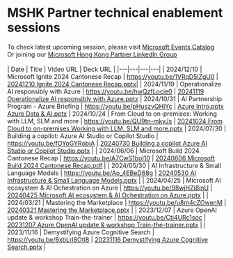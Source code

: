 # MSHK Partner technical enablement sessions
To check latest upcoming session, please visit [Microsoft Events Catalog](https://events.microsoft.com/en-us/allevents/?clientTimeZone=1&search=Cantonese)
<br>
Or joining our [Microsoft Hong Kong Partner LinkedIn Group](https://www.linkedin.com/groups/10348707/)
<br>
<br>
| Date | Title | Video URL | Deck URL |
|---|---|---|---|
| 2024/12/10 | Microsoft Ignite 2024 Cantonese Recap | https://youtu.be/1VRqD5lZgU0 | [20241210 Ignite 2024 Cantonese Recap.pptx](decks/20241210%20Ignite%202024%20Cantonese%20Recap.pptx)|
| 2024/11/19 | Operationalize AI responsibly with Azure | https://youtu.be/hwQzfLocie0 | [20241119 Operationalize AI responsibly with Azure.pptx](decks/20241119%20Operationalize%20AI%20responsibly%20with%20Azure.pptx)
| 2024/10/31 | AI Partnership Program - Azure Briefing | https://youtu.be/pHuszvQHjYc | [Azure Intro.pptx](decks/20241031%20AI%20Partnership%20Program%20-%20Azure%20Intro.pptx)<BR>[Azure Data & AI.pptx](decks/20241031%20AI%20Partnership%20Program%20-%20Azure%20Data%20&%20AI.PPTX)
| 2024/10/24 | From Cloud to on-premises: Working with LLM, SLM and more | https://youtu.be/QU9tn-mkyJs | [20241024 From Cloud to on-premises Working with LLM, SLM and more.pptx](decks/20241024%20From%20Cloud%20to%20on-premises%20Working%20with%20LLM,%20SLM%20and%20more.pptx)
| 2024/07/30 | Building a copilot: Azure AI Studio or Copilot Studio | https://youtu.be/fOYoGYRobiA | [20240730 Building a copilot Azure AI Studio or Copilot Studio.pptx](decks/20240730%20Building%20a%20copilot%20Azure%20AI%20Studio%20or%20Copilot%20Studio.pptx) |
| 2024/06/06 | Microsoft Build 2024 Cantonese Recap | https://youtu.be/A7CwS1boI10 | [20240606 Microsoft Build 2024 Cantonese Recap.pdf](decks/20240606%20Microsoft%20Build%202024%20Cantonese%20Recap.pdf) |
| 2024/05/30 | AI Infrastructure & Small Language Models | https://youtu.be/Ao_4EBeD68g | [20240530 AI Infrastructure & Small Language Models.pptx](decks/20240530%20AI%20Infrastructure%20&%20Small%20Language%20Models.pptx) |
| 2024/04/25 | Microsoft AI ecosystem & AI Ochestration on Azure | https://youtu.be/98wjHZi8inU | [20240425 Microsoft AI ecosystem & AI Ochestration on Azure.pptx](decks/20240425%20Microsoft%20AI%20ecosystem%20&%20AI%20Ochestration%20on%20Azure.pptx) |
| 2024/03/21 | Mastering the Marketplace | https://youtu.be/u8m4cZOwenM | [20240321 Mastering the Marketplace.pptx](decks/20240321%20Mastering%20the%20Marketplace.pptx) |
| 2023/12/07 | Azure OpenAI update & workshop Train-the-trainer | https://youtu.be/Cti4URc1soc | [20231207 Azure OpenAI update & workshop Train-the-trainer.pptx](decks/20231207%20Azure%20OpenAI%20update%20&%20workshop%20Train-the-trainer.pptx) |
| 2023/11/16 | Demystifying Azure Cognitive Search | https://youtu.be/6xbLrl8OtI8 | [20231116 Demystifying Azure Cognitive Search.pptx](decks/20231116%20Demystifying%20Azure%20Cognitive%20Search.pptx) |
